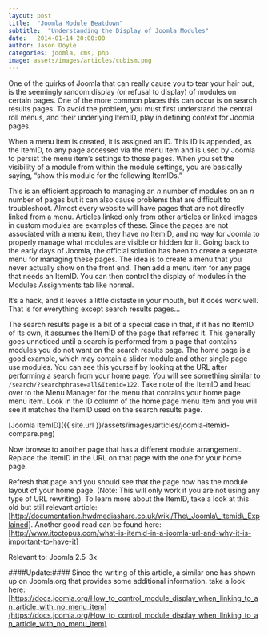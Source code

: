 ```yaml
---
layout: post
title:  "Joomla Module Beatdown"
subtitle:  "Understanding the Display of Joomla Modules"
date:   2014-01-14 20:00:00
author: Jason Doyle
categories: joomla, cms, php
image: assets/images/articles/cubism.png
---
```



One of the quirks of Joomla that can really cause you to tear your hair out, is the seemingly random display (or refusal to display) of modules on certain pages. One of the more common places this can occur is on search results pages. To avoid the problem, you must first understand the central roll menus, and their underlying ItemID, play in defining context for Joomla pages.

When a menu item is created, it is assigned an ID. This ID is appended, as the ItemID, to any page accessed via the menu item and is used by Joomla to persist the menu item’s settings to those pages. When you set the visibility of a module from within the module settings, you are basically saying, “show this module for the following ItemIDs.”

This is an efficient approach to managing an _n_ number of modules on an _n_ number of pages but it can also cause problems that are difficult to troubleshoot. Almost every website will have pages that are not directly linked from a menu. Articles linked only from other articles or linked images in custom modules are examples of these. Since the pages are not associated with a menu item, they have no ItemID, and no way for Joomla to properly manage what modules are visible or hidden for it. Going back to the early days of Joomla, the official solution has been to create a seperate menu for managing these pages. The idea is to create a menu that you never actually show on the front end. Then add a menu item for any page that needs an ItemID.  You can then control the display of modules in the Modules Assignments tab like normal.

It’s a hack, and it leaves a little distaste in your mouth, but it does work well. That is for everything except search results pages…

The search results page is a bit of a special case in that, if it has no ItemID of its own, it assumes the ItemID of the page that referred it. This generally goes unnoticed until a search is performed from a page that contains modules you do not want on the search results page. The home page is a good example, which may contain a slider module and other single page use modules. You can see this yourself by looking at the URL after performing a search from your home page. You will see something similar to `/search/?searchphrase=all&Itemid=122`. Take note of the ItemID and head over to the Menu Manager for the menu that contains your home page menu item. Look in the ID column of the home page menu item and you will see it matches the ItemID used on the search results page.

[Joomla ItemID]({{ site.url }}/assets/images/articles/joomla-itemid-compare.png)

Now browse to another page that has a different module arrangement. Replace the ItemID in the URL on that page with the one for your home page.

Refresh that page and you should see that the page now has the module layout of your home page. (Note: This will only work if you are not using any type of URL rewriting). To learn more about the ItemID, take a look at this old but still relevant article: [http://documentation.hwdmediashare.co.uk/wiki/The\_Joomla\_Itemid\_Explained]. Another good read can be found here: [http://www.itoctopus.com/what-is-itemid-in-a-joomla-url-and-why-it-is-important-to-have-it]

Relevant to: Joomla 2.5-3x

####Update:####
Since the writing of this article, a similar one has shown up on Joomla.org that provides some additional information. take a look here:
[https://docs.joomla.org/How_to_control_module_display_when_linking_to_an_article_with_no_menu_item](https://docs.joomla.org/How_to_control_module_display_when_linking_to_an_article_with_no_menu_item)
